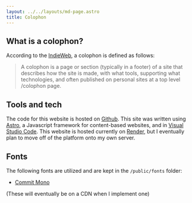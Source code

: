 ```yaml
---
layout: ../../layouts/md-page.astro
title: Colophon
---
```


## What is a colophon?

According to the [IndieWeb](https://indieweb.org/colophon), a colophon is defined as follows:

> A colophon is a page or section (typically in a footer) of a site that describes how the site is made, with what tools, supporting what technologies, and often published on personal sites at a top level /colophon page.

## Tools and tech

The code for this website is hosted on [Github](https://github.com/chaezwav/website). This site was written using [Astro](https://astro.build), a Javascript framework for content-based websites, and in [Visual Studio Code](https://code.visualstudio.com/). This website is hosted currently on [Render](https://render.com), but I eventually plan to move off of the platform onto my own server.

## Fonts

The following fonts are utilized and are kept in the `/public/fonts` folder:

<!-- - [Excon](https://www.fontshare.com/?q=Excon) - Headers and links
- [Atkinson Hyperlegible](https://www.brailleinstitute.org/freefont/) - Body text -->

- [Commit Mono](https://commitmono.com/)

(These will eventually be on a CDN when I implement one)
